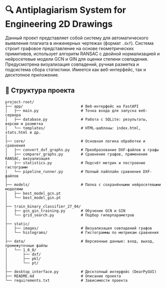# 🔍 Antiplagiarism System for Engineering 2D Drawings

Данный проект представляет собой систему для автоматического выявления плагиата в инженерных чертежах (формат `.dxf`). Система строит графовое представление на основе геометрических примитивов, использует алгоритм RANSAC с двойной нормализацией и нейросетевые модели GCN и GIN для оценки степени совпадения. Предусмотрена визуализация совпадений, ручная разметка и подсистема сбора статистики. Имеется как веб-интерфейс, так и десктопное приложение.

## 📁 Структура проекта

```plaintext
project-root/
├── app/                          # Веб-интерфейс на FastAPI
│   ├── main.py                   # Точка входа для запуска веб-сервера
│   ├── database.py               # Работа с SQLite: результаты, версии и разметка
│   └── templates/                # HTML-шаблоны: index.html, stats.html и др.
│
├── core/                         # Основная логика обработки и сравнения
│   ├── convert_dxf_graphs.py     # Преобразование DXF-файлов в графы
│   ├── comparer_graphs.py        # Сравнение графов, применение RANSAC, визуализация
│   ├── statistics.py             # Подсчёт метрик и построение гистограмм
│   └── pipeline_runner.py        # Полный пайплайн сравнения DXF-файлов
│
├── models/                       # Папка с сохранёнными нейросетевыми моделями
│   ├── best_model_gcn.pt
│   └── best_model_gin.pt
│
├── train_binary_classifier_27_04/
│   ├── gcn_gin_training.py       # Обучение GCN и GIN
│   └── grid_search.py            # Подбор гиперпараметров
│
├── static/
│   ├── images/                   # Визуализация совпадений графов
│   └── histograms/               # Гистограммы по метрикам сравнения
│
├── data/                         # Версионные данные: вход, выход, промежуточные файлы
│   └── 1_0_0/
│       ├── dxf/
│       ├── pkl/
│       └── pt/
│
├── desktop_interface.py          # Десктопный интерфейс (DearPyGUI)
├── README.md                     # Описание проекта
└── requirements.txt              # Зависимости проекта
